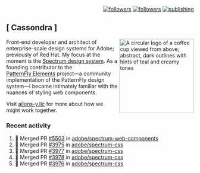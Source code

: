 <p align="right"><a rel="me" href="https://front-end.social/@castastrophe">
    <img alt="followers" title="Follow me on Mastodon" src="https://img.shields.io/mastodon/follow/109297102751309835?domain=https%3A%2F%2Ffront-end.social&label=Follow&logo=mastodon&logoColor=white&style=for-the-badge&labelColor=008080&color=006969"/></a>
  <a href="https://codepen.io/castastrophe/">
    <img alt="followers" title="Follow me on CodePen" src="https://img.shields.io/badge/23-1?color=640464&labelColor=7c007c&style=for-the-badge&logo=codepen&label=Follow"/></a>
<a href="https://castastrophe.medium.com/">
    <img alt="publishing" title="View articles on Medium" src="https://img.shields.io/badge/107-1?color=666&labelColor=444&label=subscribe&logo=medium&logoColor=white&style=for-the-badge"/></a>
</p>

## [&nbsp;Cassondra&nbsp;]

<img align="right" src="https://github-production-user-asset-6210df.s3.amazonaws.com/1840295/253016758-ba468774-1cd3-42c2-8f43-947b5eeb5edf.png" height="200" alt="A circular logo of a coffee cup viewed from above; abstract, dark outlines with hints of teal and creamy tones">

Front-end developer and architect of enterprise-scale design systems for Adobe; previously of Red Hat. My focus at the moment is the [Spectrum design system](https://github.com/adobe/spectrum-css). As a founding contributor to the [PatternFly&nbsp;Elements](https://github.com/patternfly/patternfly-elements) project&mdash;a community implementation of the PatternFly design system&mdash;I became intimately familiar with the nuances of styling web components.

Visit [allons-y.llc](http://allons-y.llc/) for more about how we might work together.

### Recent activity

<!--START_SECTION:activity-->
1. 🎉 Merged PR [#5503](https://github.com/adobe/spectrum-web-components/pull/5503) in [adobe/spectrum-web-components](https://github.com/adobe/spectrum-web-components)
2. 🎉 Merged PR [#3975](https://github.com/adobe/spectrum-css/pull/3975) in [adobe/spectrum-css](https://github.com/adobe/spectrum-css)
3. 🎉 Merged PR [#3977](https://github.com/adobe/spectrum-css/pull/3977) in [adobe/spectrum-css](https://github.com/adobe/spectrum-css)
4. 🎉 Merged PR [#3978](https://github.com/adobe/spectrum-css/pull/3978) in [adobe/spectrum-css](https://github.com/adobe/spectrum-css)
5. 🎉 Merged PR [#3976](https://github.com/adobe/spectrum-css/pull/3976) in [adobe/spectrum-css](https://github.com/adobe/spectrum-css)
<!--END_SECTION:activity-->
